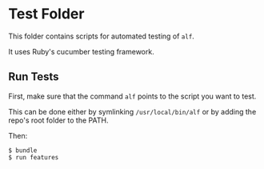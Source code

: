 Test Folder
==================================================

This folder contains scripts for automated testing of `alf`.

It uses Ruby's cucumber testing framework.

Run Tests
--------------------------------------------------

First, make sure that the command `alf` points to the script you want to test.

This can be done either by symlinking `/usr/local/bin/alf` or by adding the 
repo's root folder to the PATH.

Then:

    $ bundle
    $ run features

